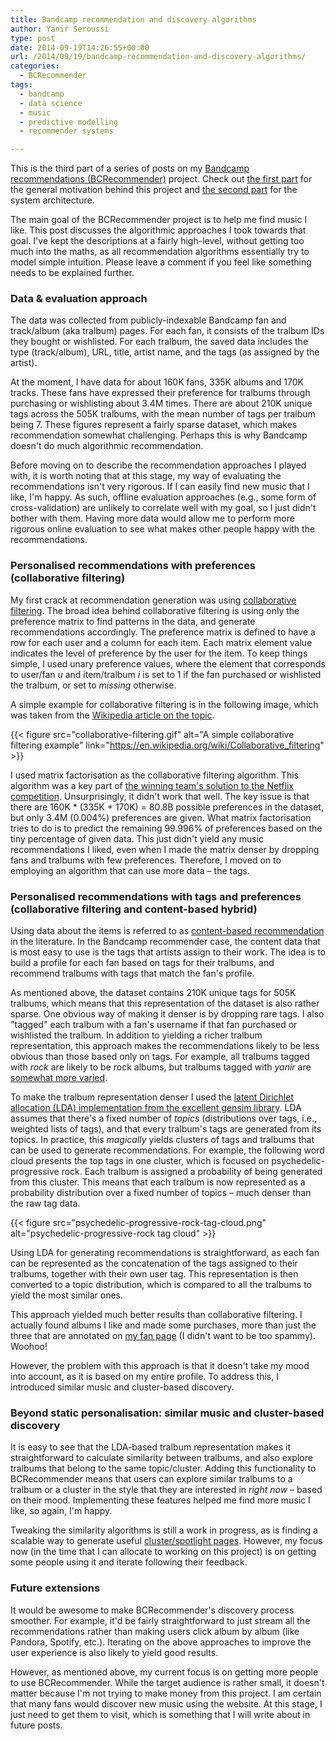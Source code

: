 ```yaml
---
title: Bandcamp recommendation and discovery algorithms
author: Yanir Seroussi
type: post
date: 2014-09-19T14:26:55+00:00
url: /2014/09/19/bandcamp-recommendation-and-discovery-algorithms/
categories:
  - BCRecommender
tags:
  - bandcamp
  - data science
  - music
  - predictive modelling
  - recommender systems

---
```

<p class="intro-note">
This is the third part of a series of posts on my <a href="http://www.bcrecommender.com" target="_blank" rel="noopener">Bandcamp recommendations (BCRecommender)</a> project. Check out <a href="http://yanirseroussi.com/2014/08/30/building-a-bandcamp-recommender-system-part-1-motivation/">the first part</a> for the general motivation behind this project and <a href="http://yanirseroussi.com/2014/09/07/building-a-recommender-system-on-a-shoestring-budget/">the second part</a> for the system architecture.
</p>

The main goal of the BCRecommender project is to help me find music I like. This post discusses the algorithmic approaches I took towards that goal. I've kept the descriptions at a fairly high-level, without getting too much into the maths, as all recommendation algorithms essentially try to model simple intuition. Please leave a comment if you feel like something needs to be explained further. 

### Data & evaluation approach

The data was collected from publicly-indexable Bandcamp fan and track/album (aka tralbum) pages. For each fan, it consists of the tralbum IDs they bought or wishlisted. For each tralbum, the saved data includes the type (track/album), URL, title, artist name, and the tags (as assigned by the artist). 

At the moment, I have data for about 160K fans, 335K albums and 170K tracks. These fans have expressed their preference for tralbums through purchasing or wishlisting about 3.4M times. There are about 210K unique tags across the 505K tralbums, with the mean number of tags per tralbum being 7. These figures represent a fairly sparse dataset, which makes recommendation somewhat challenging. Perhaps this is why Bandcamp doesn't do much algorithmic recommendation. 

Before moving on to describe the recommendation approaches I played with, it is worth noting that at this stage, my way of evaluating the recommendations isn't very rigorous. If I can easily find new music that I like, I'm happy. As such, offline evaluation approaches (e.g., some form of cross-validation) are unlikely to correlate well with my goal, so I just didn't bother with them. Having more data would allow me to perform more rigorous online evaluation to see what makes other people happy with the recommendations. 

### Personalised recommendations with preferences (collaborative filtering)

My first crack at recommendation generation was using <a href="https://en.wikipedia.org/wiki/Collaborative_filtering" target="_blank" rel="noopener">collaborative filtering</a>. The broad idea behind collaborative filtering is using only the preference matrix to find patterns in the data, and generate recommendations accordingly. The preference matrix is defined to have a row for each user and a column for each item. Each matrix element value indicates the level of preference by the user for the item. To keep things simple, I used unary preference values, where the element that corresponds to user/fan _u_ and item/tralbum _i_ is set to 1 if the fan purchased or wishlisted the tralbum, or set to _missing_ otherwise. 

A simple example for collaborative filtering is in the following image, which was taken from the <a href="https://en.wikipedia.org/wiki/Collaborative_filtering" target="_blank" rel="noopener">Wikipedia article on the topic</a>. 

{{< figure src="collaborative-filtering.gif" alt="A simple collaborative filtering example" link="https://en.wikipedia.org/wiki/Collaborative_filtering" >}}

I used matrix factorisation as the collaborative filtering algorithm. This algorithm was a key part of <a href="https://datajobs.com/data-science-repo/Recommender-Systems-%5BNetflix%5D.pdf" target="_blank" rel="noopener">the winning team's solution to the Netflix competition</a>. Unsurprisingly, it didn't work that well. The key issue is that there are 160K * (335K + 170K) = 80.8B possible preferences in the dataset, but only 3.4M (0.004%) preferences are given. What matrix factorisation tries to do is to predict the remaining 99.996% of preferences based on the tiny percentage of given data. This just didn't yield any music recommendations I liked, even when I made the matrix denser by dropping fans and tralbums with few preferences. Therefore, I moved on to employing an algorithm that can use more data &ndash; the tags. 

### Personalised recommendations with tags and preferences (collaborative filtering and content-based hybrid)

Using data about the items is referred to as <a href="https://en.wikipedia.org/wiki/Recommender_system#Content-based_filtering" target="_blank" rel="noopener">content-based recommendation</a> in the literature. In the Bandcamp recommender case, the content data that is most easy to use is the tags that artists assign to their work. The idea is to build a profile for each fan based on tags for their tralbums, and recommend tralbums with tags that match the fan's profile. 

As mentioned above, the dataset contains 210K unique tags for 505K tralbums, which means that this representation of the dataset is also rather sparse. One obvious way of making it denser is by dropping rare tags. I also "tagged" each tralbum with a fan's username if that fan purchased or wishlisted the tralbum. In addition to yielding a richer tralbum representation, this approach makes the recommendations likely to be less obvious than those based only on tags. For example, all tralbums tagged with _rock_ are likely to be rock albums, but tralbums tagged with _yanir_ are <a href="https://bandcamp.com/yanir" target="_blank" rel="noopener">somewhat more varied</a>. 

To make the tralbum representation denser I used the <a href="http://radimrehurek.com/gensim/wiki.html#latent-dirichlet-allocation" target="_blank" rel="noopener">latent Dirichlet allocation (LDA) implementation from the excellent gensim library</a>. LDA assumes that there's a fixed number of _topics_ (distributions over tags, i.e., weighted lists of tags), and that every tralbum's tags are generated from its topics. In practice, this _magically_ yields clusters of tags and tralbums that can be used to generate recommendations. For example, the following word cloud presents the top tags in one cluster, which is focused on psychedelic-progressive rock. Each tralbum is assigned a probability of being generated from this cluster. This means that each tralbum is now represented as a probability distribution over a fixed number of topics &ndash; much denser than the raw tag data. 

{{< figure src="psychedelic-progressive-rock-tag-cloud.png" alt="psychedelic-progressive-rock tag cloud" >}}

Using LDA for generating recommendations is straightforward, as each fan can be represented as the concatenation of the tags assigned to their tralbums, together with their own user tag. This representation is then converted to a topic distribution, which is compared to all the tralbums to yield the most similar ones. 

This approach yielded much better results than collaborative filtering. I actually found albums I like and made some purchases, more than just the three that are annotated on <a href="https://bandcamp.com/yanir" target="_blank" rel="noopener">my fan page</a> (I didn't want to be too spammy). Woohoo! 

However, the problem with this approach is that it doesn't take my mood into account, as it is based on my entire profile. To address this, I introduced similar music and cluster-based discovery. 

### Beyond static personalisation: similar music and cluster-based discovery

It is easy to see that the LDA-based tralbum representation makes it straightforward to calculate similarity between tralbums, and also explore tralbums that belong to the same topic/cluster. Adding this functionality to BCRecommender means that users can explore similar tralbums to a tralbum or a cluster in the style that they are interested in _right now_ &ndash; based on their mood. Implementing these features helped me find more music I like, so again, I'm happy. 

Tweaking the similarity algorithms is still a work in progress, as is finding a scalable way to generate useful <a href="http://www.bcrecommender.com/spotlights" target="_blank" rel="noopener">cluster/spotlight pages</a>. However, my focus now (in the time that I can allocate to working on this project) is on getting some people using it and iterate following their feedback. 

### Future extensions

It would be awesome to make BCRecommender's discovery process smoother. For example, it'd be fairly straightforward to just stream all the recommendations rather than making users click album by album (like Pandora, Spotify, etc.). Iterating on the above approaches to improve the user experience is also likely to yield good results. 

However, as mentioned above, my current focus is on getting more people to use BCRecommender. While the target audience is rather small, it doesn't matter because I'm not trying to make money from this project. I am certain that many fans would discover new music using the website. At this stage, I just need to get them to visit, which is something that I will write about in future posts.
